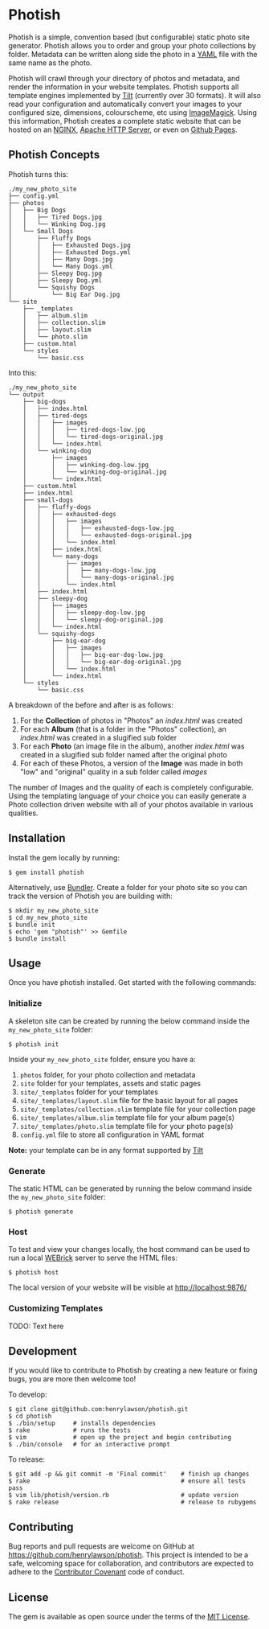 # Photish

Photish is a simple, convention based (but configurable) static photo site
generator. Photish allows you to order and group your photo collections by
folder. Metadata can be written along side the photo in a
[YAML](http://yaml.org/) file with the same name as the photo.

Photish will crawl through your directory of photos and metadata, and render
the information in your website templates. Photish supports all template
engines implemented by [Tilt](https://github.com/rtomayko/tilt) (currently over
30 formats). It will also read your configuration and automatically convert
your images to your configured size, dimensions, colourscheme, etc using
[ImageMagick](http://www.imagemagick.org/script/index.php). Using this
information, Photish creates a complete static website that can be hosted on an
[NGINX](http://nginx.org/), [Apache HTTP Server](https://httpd.apache.org/), or
even on [Github Pages](https://pages.github.com/).

## Photish Concepts

Photish turns this:

    ./my_new_photo_site
    ├── config.yml
    ├── photos
    │   ├── Big Dogs
    │   │   ├── Tired Dogs.jpg
    │   │   └── Winking Dog.jpg
    │   └── Small Dogs
    │       ├── Fluffy Dogs
    │       │   ├── Exhausted Dogs.jpg
    │       │   ├── Exhausted Dogs.yml
    │       │   ├── Many Dogs.jpg
    │       │   └── Many Dogs.yml
    │       ├── Sleepy Dog.jpg
    │       ├── Sleepy Dog.yml
    │       └── Squishy Dogs
    │           └── Big Ear Dog.jpg
    └── site
        ├── _templates
        │   ├── album.slim
        │   ├── collection.slim
        │   ├── layout.slim
        │   └── photo.slim
        ├── custom.html
        └── styles
            └── basic.css

Into this:

    ./my_new_photo_site
    └── output
        ├── big-dogs
        │   ├── index.html
        │   ├── tired-dogs
        │   │   ├── images
        │   │   │   ├── tired-dogs-low.jpg
        │   │   │   └── tired-dogs-original.jpg
        │   │   └── index.html
        │   └── winking-dog
        │       ├── images
        │       │   ├── winking-dog-low.jpg
        │       │   └── winking-dog-original.jpg
        │       └── index.html
        ├── custom.html
        ├── index.html
        ├── small-dogs
        │   ├── fluffy-dogs
        │   │   ├── exhausted-dogs
        │   │   │   ├── images
        │   │   │   │   ├── exhausted-dogs-low.jpg
        │   │   │   │   └── exhausted-dogs-original.jpg
        │   │   │   └── index.html
        │   │   ├── index.html
        │   │   └── many-dogs
        │   │       ├── images
        │   │       │   ├── many-dogs-low.jpg
        │   │       │   └── many-dogs-original.jpg
        │   │       └── index.html
        │   ├── index.html
        │   ├── sleepy-dog
        │   │   ├── images
        │   │   │   ├── sleepy-dog-low.jpg
        │   │   │   └── sleepy-dog-original.jpg
        │   │   └── index.html
        │   └── squishy-dogs
        │       ├── big-ear-dog
        │       │   ├── images
        │       │   │   ├── big-ear-dog-low.jpg
        │       │   │   └── big-ear-dog-original.jpg
        │       │   └── index.html
        │       └── index.html
        └── styles
            └── basic.css

A breakdown of the before and after is as follows:

1. For the **Collection** of photos in "Photos" an _index.html_ was created
1. For each **Album** (that is a folder in the "Photos" collection), an
   _index.html_ was created in a slugified sub folder
1. For each **Photo** (an image file in the album), another _index.html_ was
   created in a slugified sub folder named after the original photo
1. For each of these Photos, a version of the **Image** was made in both "low"
   and "original" quality in a sub folder called _images_

The number of Images and the quality of each is completely configurable. Using
the templating language of your choice you can easily generate a Photo
collection driven website with all of your photos available in various
qualities.

## Installation

Install the gem locally by running:

    $ gem install photish

Alternatively, use [Bundler](http://bundler.io/). Create a folder for your
photo site so you can track the version of Photish you are building with:

    $ mkdir my_new_photo_site
    $ cd my_new_photo_site
    $ bundle init
    $ echo 'gem "photish"' >> Gemfile
    $ bundle install

## Usage

Once you have photish installed. Get started with the following commands:

### Initialize

A skeleton site can be created by running the below command inside the
`my_new_photo_site` folder:

    $ photish init

Inside your `my_new_photo_site` folder, ensure you have a:

1. `photos` folder, for your photo collection and metadata
1. `site` folder for your templates, assets and static pages
1. `site/_templates` folder for your templates
1. `site/_templates/layout.slim` file for the basic layout for all pages
1. `site/_templates/collection.slim` template file for your collection page
1. `site/_templates/album.slim` template file for your album page(s)
1. `site/_templates/photo.slim` template file for your photo page(s)
1. `config.yml` file to store all configuration in YAML format

**Note:** your template can be in any format supported by
[Tilt](https://github.com/rtomayko/tilt)

### Generate

The static HTML can be generated by running the below command inside the
`my_new_photo_site` folder:

    $ photish generate

### Host

To test and view your changes locally, the host command can be used to run a
local
[WEBrick](http://ruby-doc.org/stdlib-1.9.3/libdoc/webrick/rdoc/WEBrick.html)
server to serve the HTML files:

    $ photish host

The local version of your website will be visible at [http://localhost:9876/](http://localhost:9876/)

### Customizing Templates

TODO: Text here

## Development

If you would like to contribute to Photish by creating a new feature or fixing
bugs, you are more then welcome too!

To develop:

    $ git clone git@github.com:henrylawson/photish.git
    $ cd photish
    $ ./bin/setup     # installs dependencies
    $ rake            # runs the tests
    $ vim             # open up the project and begin contributing
    $ ./bin/console   # for an interactive prompt

To release:

    $ git add -p && git commit -m 'Final commit'    # finish up changes
    $ rake                                          # ensure all tests pass
    $ vim lib/photish/version.rb                    # update version
    $ rake release                                  # release to rubygems

## Contributing

Bug reports and pull requests are welcome on GitHub at
https://github.com/henrylawson/photish. This project is intended to be a safe,
welcoming space for collaboration, and contributors are expected to adhere to
the [Contributor Covenant](contributor-covenant.org) code of conduct.

## License

The gem is available as open source under the terms of the [MIT
License](http://opensource.org/licenses/MIT).

